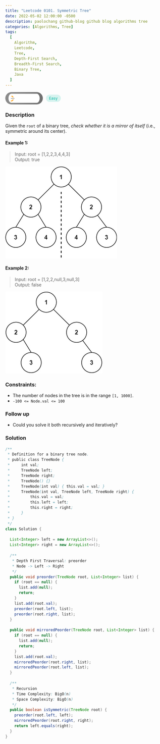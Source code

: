 ```yaml
---
title: "Leetcode 0101. Symmetric Tree"
date: 2022-05-02 12:00:00 -0500
description: paolochang github-blog github blog algorithms tree
categories: [Algorithms, Tree]
tags:
  [
    Algorithm,
    Leetcode,
    Tree,
    Depth-First Search,
    Breadth-First Search,
    Binary Tree,
    Java
  ]
---
```


<style type='text/css'>
blockquote {
  margin-left: 14px;
}
img {
  left: 0 !important;
  transform: none !important;
  -webkit-transform: none !important;
}
[class*="summary"] {
  display: none;
}
[class*="header"] {
  display: flex;
  flex-direction: row;
  align-items: center;
  gap: 10px;
}
[class*="leet_logo"] {
  height: 29px;
  padding: 5px 10px;
  border-radius: 21px;
  background-color: #f7f7f7;
  background: linear-gradient(90deg, rgba(80,80,80,0.65) 0%, rgba(36,36,36,0.65) 100%);
}
[class*="easy"] {
  color: #00B8A3;
  font-size: 12px;
  padding: 4px 10px;
  border-radius: 21px;
  background-color: rgba(0, 184, 163, 0.15);
}
[class*="medium"] {
  color: #FFC01E;
  font-size: 12px;
  padding: 4px 10px;
  border-radius: 21px;
  background-color: #FFC01E26;
}
</style>

<div class=summary>
  Given the `root` of a binary tree, check whether it is a mirror of itself (i.e., symmetric around its center).　
  
  Example 1:　
  
  Input: root = [1,2,2,3,4,4,3], Output: true　
  
  Example 2:　
  
  Input: root = [1,2,2,null,3,null,3], Output: false　
</div>

<div id=header class=header>
  <img class=leet_logo src="/assets/img/leetcode_logo.png" alt="Leetcode" />
  <span class=easy>Easy</span>
</div>

### Description

Given the `root` of a binary tree, _check whether it is a mirror of itself_ (i.e., symmetric around its center).

#### Example 1:

> Input: root = [1,2,2,3,4,4,3]<br/>
> Output: true

<img src="/assets/img/leetcode_0101a.jpeg" alt="Binary Tree Preorder Traversal" width="auto">

#### Example 2:

> Input: root = [1,2,2,null,3,null,3]<br/>
> Output: false

<img src="/assets/img/leetcode_0101b.jpeg" alt="Binary Tree Preorder Traversal" width="auto">

### Constraints:

- The number of nodes in the tree is in the range `[1, 1000]`.
- `-100 <= Node.val <= 100`

### Follow up

- Could you solve it both recursively and iteratively?

### Solution

```java
/**
 * Definition for a binary tree node.
 * public class TreeNode {
 *     int val;
 *     TreeNode left;
 *     TreeNode right;
 *     TreeNode() {}
 *     TreeNode(int val) { this.val = val; }
 *     TreeNode(int val, TreeNode left, TreeNode right) {
 *         this.val = val;
 *         this.left = left;
 *         this.right = right;
 *     }
 * }
 */
class Solution {

  List<Integer> left = new ArrayList<>();
  List<Integer> right = new ArrayList<>();

  /**
   * Depth First Traversal: preorder
   * Node -> Left -> Right
   */
  public void preorder(TreeNode root, List<Integer> list) {
    if (root == null) {
      list.add(null);
      return;
    }
    list.add(root.val);
    preorder(root.left, list);
    preorder(root.right, list);
  }

  public void mirroredPeorder(TreeNode root, List<Integer> list) {
    if (root == null) {
      list.add(null);
      return;
    }
    list.add(root.val);
    mirroredPeorder(root.right, list);
    mirroredPeorder(root.left, list);
  }

  /**
   * Recursion
   * Time Complexity: BigO(n)
   * Space Complexity: BigO(n)
   */
  public boolean isSymmetric(TreeNode root) {
    preorder(root.left, left);
    mirroredPeorder(root.right, right);
    return left.equals(right);
  }
}
```

<script>
  const anchor = document.getElementById("header").querySelector("a");
  anchor.classList.remove("popup");
  anchor.style.cursor = "pointer";
  anchor.setAttribute("target", "_black");
  anchor.setAttribute("href", "https://leetcode.com/problems/symmetric-tree/");
</script>
